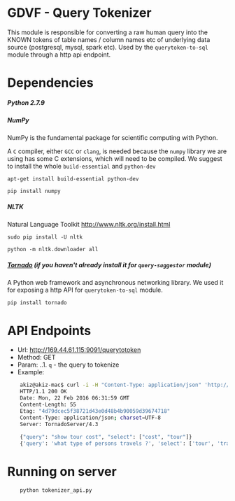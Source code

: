 # GDVF - Query Tokenizer
This module is responsible for converting a raw human query into the KNOWN tokens of table names / column names etc of underlying data source (postgresql, mysql, spark etc). Used by the `querytoken-to-sql` module through a http api endpoint.

# Dependencies

##### Python 2.7.9

##### NumPy
NumPy is the fundamental package for scientific computing with Python.

A `C` compiler, either `GCC` or `clang`, is needed because the `numpy` library we are using has some C extensions, which will need to be compiled.
We suggest to install the whole `build-essential` and `python-dev`

`apt-get install build-essential python-dev`

`pip install numpy`

##### NLTK
Natural Language Toolkit http://www.nltk.org/install.html

`sudo pip install -U nltk`

`python -m nltk.downloader all`

##### [Tornado](http://www.tornadoweb.org/en/stable/) (if you haven't already install it for `query-suggestor` module)
A Python web framework and asynchronous networking library. We used it for exposing a http API for `querytoken-to-sql` module.

`pip install tornado`

# API Endpoints

- Url: http://169.44.61.115:9091/querytotoken
- Method: GET
- Param:
..1. `q` - the query to tokenize
- Example:

```bash
    akiz@akiz-mac$ curl -i -H "Content-Type: application/json" 'http://169.44.61.115:9091/querytotoken?q=show%20tour%20cost'
    HTTP/1.1 200 OK
    Date: Mon, 22 Feb 2016 06:31:59 GMT
    Content-Length: 55
    Etag: "4d79dcec5f38721d43e0d48b4b90059d39674718"
    Content-Type: application/json; charset=UTF-8
    Server: TornadoServer/4.3
    
    {"query": "show tour cost", "select": ["cost", "tour"]}
    {'query': 'what type of persons travels ?', 'select': ['tour', 'traveller']}
```

# Running on server
```bash
    python tokenizer_api.py
```

